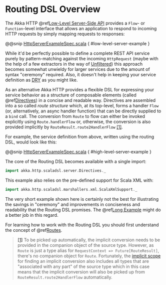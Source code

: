 # Routing DSL Overview

The Akka HTTP @ref[Low-Level Server-Side API](../server-side/low-level-api.md) provides a `Flow`- or `Function`-level interface that allows
an application to respond to incoming HTTP requests by simply mapping requests to responses:

@@snip [HttpServerExampleSpec.scala]($test$/scala/docs/http/scaladsl/HttpServerExampleSpec.scala) { #low-level-server-example }

While it'd be perfectly possible to define a complete REST API service purely by pattern-matching against the incoming
`HttpRequest` (maybe with the help of a few extractors in the way of [Unfiltered](http://unfiltered.databinder.net/)) this approach becomes somewhat
unwieldy for larger services due to the amount of syntax "ceremony" required. Also, it doesn't help in keeping your
service definition as [DRY](http://en.wikipedia.org/wiki/Don%27t_repeat_yourself) as you might like.

As an alternative Akka HTTP provides a flexible DSL for expressing your service behavior as a structure of
composable elements (called @ref[Directives](directives/index.md)) in a concise and readable way. Directives are assembled into a so called
*route structure* which, at its top-level, forms a handler `Flow` (or, alternatively, an async handler function) that
can be directly supplied to a `bind` call. The conversion from `Route` to flow can either be invoked explicitly
using `Route.handlerFlow` or, otherwise, the conversion is also provided implicitly by
`RouteResult.route2HandlerFlow` <a id="^1" href="#1">[1]</a>.

For example, the service definition from above, written using the routing DSL, would look like this:

@@snip [HttpServerExampleSpec.scala]($test$/scala/docs/http/scaladsl/HttpServerExampleSpec.scala) { #high-level-server-example }

The core of the Routing DSL becomes available with a single import:

```scala
import akka.http.scaladsl.server.Directives._
```

This example also relies on the pre-defined support for Scala XML with:

```scala
import akka.http.scaladsl.marshallers.xml.ScalaXmlSupport._
```

The very short example shown here is certainly not the best for illustrating the savings in "ceremony" and improvements
in conciseness and readability that the Routing DSL promises. The @ref[Long Example](index.md#long-example) might do a better job in this
regard.

For learning how to work with the Routing DSL you should first understand the concept of @ref[Routes](routes.md).

> <a id="1" href="#^1">[1]</a> To be picked up automatically, the implicit conversion needs to be provided in the companion object of the source
type. However, as `Route` is just a type alias for `RequestContext => Future[RouteResult]`, there's no
companion object for `Route`. Fortunately, the [implicit scope](http://www.scala-lang.org/files/archive/spec/2.11/07-implicits.html#implicit-parameters) for finding an implicit conversion also
includes all types that are "associated with any part" of the source type which in this case means that the
implicit conversion will also be picked up from `RouteResult.route2HandlerFlow` automatically.